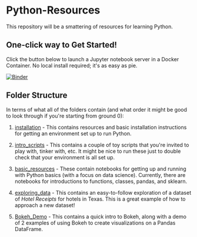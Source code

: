 # Python-Resources

This repository will be a smattering of resources for learning Python.

## One-click way to Get Started!

Click the button below to launch a Jupyter notebook server in a Docker Container. No local install required; it's as easy as pie.

[![Binder](http://mybinder.org/badge.svg)](http://mybinder.org:/repo/galvanizeopensource/python-resources)

## Folder Structure

In terms of what all of the folders contain (and what order it might be good to look through if you're starting from ground 0):

1. [installation](./installation) - This contains resources and basic installation instructions for getting an environment set up to run Python.

2. [intro_scripts](./intro_scripts) - This contains a couple of toy scripts that you're invited to play with, tinker with, etc. It might be nice to run these just to double check that your environment is all set up.

3. [basic_resources](./basic_resources) - These contain notebooks for getting up and running with Python basics (with a focus on data science). Currently, there are notebooks for introductions to functions, classes, pandas, and sklearn.

4. [exploring_data](./exploring_data) - This contains an easy-to-follow exploration of a dataset of _Hotel Receipts_ for hotels in Texas. This is a great example of how to approach a new dataset!

5. [Bokeh_Demo](./Bokeh_Demo) - This contains a quick intro to Bokeh, along with a demo of 2 examples of using Bokeh to create visualizations on a Pandas DataFrame.
